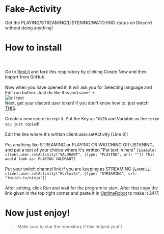 # Fake-Activity
Get the PLAYING/STREAMING/LISTENING/WATCHING status on Discord without doing anything!

# How to install
<br><br> Go to [Repl.it](https://repl.it) and fork this respiratory by clicking Create New and then Import from GitHub.<br>
<br>Now when you have opened it, it will ask you for Selecting language and Edit run button. Just do like this and save! -><br>
![alt text](https://cdn.discordapp.com/attachments/889462725363789855/901093133213904946/f.PNG)
<br>Next, get your discord user token! If you don't know how to; just watch [THIS](https://www.youtube.com/watch?v=LnBnm_tZlyU).<br>
<br>Create a new secret in repl it. Put the Key as `TOKEN` and Variable as the `token you just copied`!<br>
<br>Edit the line where it's written client.user.setActivity [Line 8]!<br>
<br> Put anything like STREAMING or PLAYING OR WATCHING OR LISTENING, and put a text of your choice where it's written "Put text in here" `[Example: client.user.setActivity("VALORANT", {type: "PLAYING", url: ""}) This would look as: PLAYING VALORANT]`<br>
<br>Put your twitch channel link if you are keeping as STREAMING `[EXAMPLE: client.user.setActivity("Fortnite", {type: "STREAMING", url: "twitch.tv/ninja"})`<br>
<br>After editing, click Run and wait for the program to start. After that copy the link given in the top right corner and paste it in [UptimeRobot](https://uptimerobot.com) to make it 24/7.<br>
# Now just enjoy!

> Make sure to star the repository if this helped you!:)
